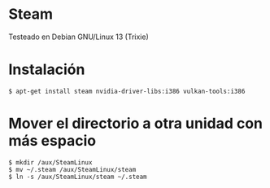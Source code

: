 # Steam

Testeado en Debian GNU/Linux 13 (Trixie)

# Instalación

```
$ apt-get install steam nvidia-driver-libs:i386 vulkan-tools:i386
```

# Mover el directorio a otra unidad con más espacio

```
$ mkdir /aux/SteamLinux
$ mv ~/.steam /aux/SteamLinux/steam
$ ln -s /aux/SteamLinux/steam ~/.steam
```

